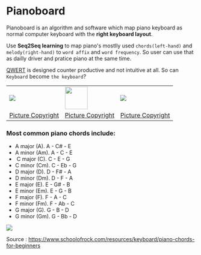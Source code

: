 # Pianoboard
Pianoboard is an algorithm and software which map piano keyboard as normal computer keyboard with the **right keyboard layout**.

Use **Seq2Seq learning** to map piano's mostlly used `chords(left-hand)` and `melody(right-hand)` to `word affix` and `word frequency`. So user can use that as dailly driver and pratice piano at the same time.

[QWERT](https://en.wikipedia.org/wiki/QWERTY) is designed counter productive and not intuitive at all. So can `Keyboard` become `the keyboard`?


<table>
<tr>
  <td>
    <img src="https://upload.wikimedia.org/wikipedia/commons/thumb/d/da/KB_United_States.svg/400px-KB_United_States.svg.png" /> <br />
    
  </td>
  
  <td>
    <img src="https://cdn0.iconfinder.com/data/icons/feather/96/591276-arrow-right-512.png" width="60"/><br />
   
  </td>
  
  <td>
    <img src="https://ecdn.teacherspayteachers.com/thumbitem/PianoKeyboard-Diagram-Collection-1450543-1498954915/original-1450543-3.jpg" /><br />
       
  </td>
  
</tr>
<tr>
  <td><a href="https://upload.wikimedia.org/wikipedia/commons/thumb/d/da/KB_United_States.svg/400px-KB_United_States.svg.png" target="_blank">Picture Copyright</a>   </td>
    <td> <a href="https://upload.wikimedia.org/wikipedia/commons/thumb/d/da/KB_United_States.svg/400px-KB_United_States.svg.png" target="_blank">Picture Copyright</a>   </td>
    <td><a href="https://ecdn.teacherspayteachers.com/thumbitem/PianoKeyboard-Diagram-Collection-1450543-1498954915/original-1450543-3.jpg" target="_blank">Picture Copyright</a></td>
</tr>

</table>


### Most common piano chords include: 

- A major (A). A - C# - E
- A minor (Am). A - C - E
-  C major (C). C - E - G
- C minor (Cm). C - Eb - G
- D major (D). D - F# - A
- D minor (Dm). D - F - A
- E major (E). E - G# - B
- E minor (Em). E - G - B
- F major (F). F - A - C
- F minor (Fm). F - Ab - C
- G major (G). G - B - D
- G minor (Gm). G - Bb - D

![](https://cdn.schoolofrock.com/img/content-module-single/most-common-basic-piano-chords-1584058302.png)

Source : https://www.schoolofrock.com/resources/keyboard/piano-chords-for-beginners
